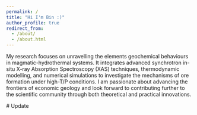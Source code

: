 ```yaml
---
permalink: /
title: "Hi I'm Bin :)"
author_profile: true
redirect_from: 
  - /about/
  - /about.html
---
```


<p>My research focuses on unravelling the elements geochemical behaviours in magmatic-hydrothermal systems. It integrates advanced synchrotron in-situ X-ray Absorption Spectroscopy (XAS) techniques, thermodynamic modelling, and numerical simulations to investigate the mechanisms of ore formation under high-T/P conditions. I am passionate about advancing the frontiers of economic geology and look forward to contributing further to the scientific community through both theoretical and practical innovations.</p>

<p> </p>
<p> </p>
<p> </p>
# Update
<!---

<div style="display: flex; justify-content: space-between; font-size: 1em;">
    <span> EVENT </span>
    <span> TIMES </span>
</div>


--->